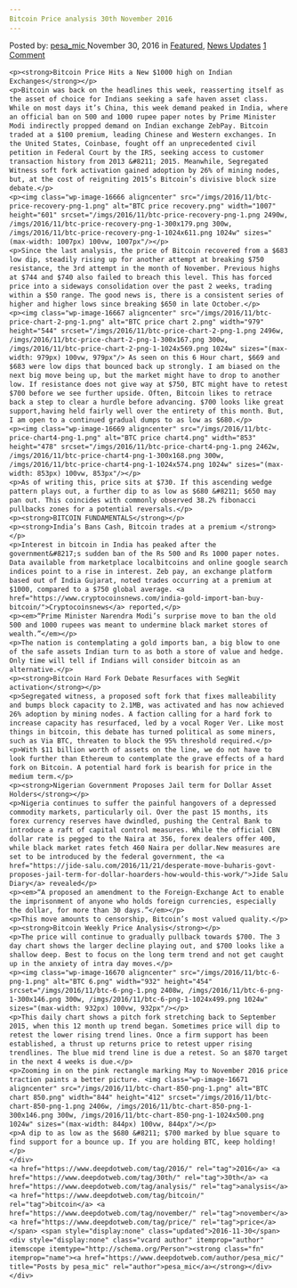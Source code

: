```yaml
---
Bitcoin Price analysis 30th November 2016
---
```

<article class="post-listing post-16659 post type-post status-publish format-standard has-post-thumbnail hentry  tag-3336 tag-30th tag-analysis tag-bitcoin tag-november tag-price">
    <div class="post-inner">
        <span>Posted by: <a href="https://www.deepdotweb.com/author/pesa_mic/" title="">pesa_mic </a></span>
    <span>November 30, 2016</span>
    <span>in <a href="https://www.deepdotweb.com/category/deepdot-news/" rel="category tag">Featured</a>, <a href="https://www.deepdotweb.com/category/news-updates/" rel="category tag">News Updates</a></span>
    <span><a href="https://www.deepdotweb.com/2016/11/30/bitcoin-price-analysis-30th-november-2016/#comments">1 Comment</a></span>
    </p>
    <div class="clear"></div>
    
    <p><strong>Bitcoin Price Hits a New $1000 high on Indian Exchanges</strong></p>
    <p>Bitcoin was back on the headlines this week, reasserting itself as the asset of choice for Indians seeking a safe haven asset class. While on most days it’s China, this week demand peaked in India, where an official ban on 500 and 1000 rupee paper notes by Prime Minister Modi indirectly propped demand on Indian exchange ZebPay. Bitcoin traded at a $100 premium, leading Chinese and Western exchanges. In the United States, Coinbase, fought off an unprecedented civil petition in Federal Court by the IRS, seeking access to customer transaction history from 2013 &#8211; 2015. Meanwhile, Segregated Witness soft fork activation gained adoption by 26% of mining nodes, but, at the cost of reigniting 2015’s Bitcoin’s divisive block size debate.</p>
    <p><img class="wp-image-16666 aligncenter" src="/imgs/2016/11/btc-price-recovery-png-1.png" alt="BTC price recovery.png" width="1007" height="601" srcset="/imgs/2016/11/btc-price-recovery-png-1.png 2490w, /imgs/2016/11/btc-price-recovery-png-1-300x179.png 300w, /imgs/2016/11/btc-price-recovery-png-1-1024x611.png 1024w" sizes="(max-width: 1007px) 100vw, 1007px"/></p>
    <p>Since the last analysis, the price of Bitcoin recovered from a $683 low dip, steadily rising up for another attempt at breaking $750 resistance, the 3rd attempt in the month of November. Previous highs at $744 and $740 also failed to breach this level. This has forced price into a sideways consolidation over the past 2 weeks, trading within a $50 range. The good news is, there is a consistent series of higher and higher lows since breaking $650 in late October.</p>
    <p><img class="wp-image-16667 aligncenter" src="/imgs/2016/11/btc-price-chart-2-png-1.png" alt="BTC price chart 2.png" width="979" height="544" srcset="/imgs/2016/11/btc-price-chart-2-png-1.png 2496w, /imgs/2016/11/btc-price-chart-2-png-1-300x167.png 300w, /imgs/2016/11/btc-price-chart-2-png-1-1024x569.png 1024w" sizes="(max-width: 979px) 100vw, 979px"/> As seen on this 6 Hour chart, $669 and $683 were low dips that bounced back up strongly. I am biased on the next big move being up, but the market might have to drop to another low. If resistance does not give way at $750, BTC might have to retest $700 before we see further upside. Often, Bitcoin likes to retrace back a step to clear a hurdle before advancing. $700 looks like great support,having held fairly well over the entirety of this month. But, I am open to a continued gradual dumps to as low as $680.</p>
    <p><img class="wp-image-16669 aligncenter" src="/imgs/2016/11/btc-price-chart4-png-1.png" alt="BTC price chart4.png" width="853" height="478" srcset="/imgs/2016/11/btc-price-chart4-png-1.png 2462w, /imgs/2016/11/btc-price-chart4-png-1-300x168.png 300w, /imgs/2016/11/btc-price-chart4-png-1-1024x574.png 1024w" sizes="(max-width: 853px) 100vw, 853px"/></p>
    <p>As of writing this, price sits at $730. If this ascending wedge pattern plays out, a further dip to as low as $680 &#8211; $650 may pan out. This coincides with commonly observed 38.2% fibonacci pullbacks zones for a potential reversals.</p>
    <p><strong>BITCOIN FUNDAMENTALS</strong></p>
    <p><strong>India’s Bans Cash, Bitcoin trades at a premium </strong></p>
    <p>Interest in bitcoin in India has peaked after the government&#8217;s sudden ban of the Rs 500 and Rs 1000 paper notes. Data available from marketplace localbitcoins and online google search indices point to a rise in interest. Zeb pay, an exchange platform based out of India Gujarat, noted trades occurring at a premium at $1000, compared to a $750 global average. <a href="https://www.cryptocoinsnews.com/india-gold-import-ban-buy-bitcoin/">Cryptocoinsnews</a> reported,</p>
    <p><em>“Prime Minister Narendra Modi’s surprise move to ban the old 500 and 1000 rupees was meant to undermine black market stores of wealth.”</em></p>
    <p>The nation is contemplating a gold imports ban, a big blow to one of the safe assets Indian turn to as both a store of value and hedge. Only time will tell if Indians will consider bitcoin as an alternative.</p>
    <p><strong>Bitcoin Hard Fork Debate Resurfaces with SegWit activation</strong></p>
    <p>Segregated witness, a proposed soft fork that fixes malleability and bumps block capacity to 2.1MB, was activated and has now achieved 26% adoption by mining nodes. A faction calling for a hard fork to increase capacity has resurfaced, led by a vocal Roger Ver. Like most things in bitcoin, this debate has turned political as some miners, such as Via BTC, threaten to block the 95% threshold required.</p>
    <p>With $11 billion worth of assets on the line, we do not have to look further than Ethereum to contemplate the grave effects of a hard fork on Bitcoin. A potential hard fork is bearish for price in the medium term.</p>
    <p><strong>Nigerian Government Proposes Jail term for Dollar Asset Holders</strong></p>
    <p>Nigeria continues to suffer the painful hangovers of a depressed commodity markets, particularly oil. Over the past 15 months, its forex currency reserves have dwindled, pushing the Central Bank to introduce a raft of capital control measures. While the official CBN dollar rate is pegged to the Naira at 356, forex dealers offer 400, while black market rates fetch 460 Naira per dollar.New measures are set to be introduced by the federal government, the <a href="https://jide-salu.com/2016/11/21/desperate-move-buharis-govt-proposes-jail-term-for-dollar-hoarders-how-would-this-work/">Jide Salu Diary</a> revealed</p>
    <p><em>“A proposed an amendment to the Foreign-Exchange Act to enable the imprisonment of anyone who holds foreign currencies, especially the dollar, for more than 30 days.”</em></p>
    <p>This move amounts to censorship, Bitcoin’s most valued quality.</p>
    <p><strong>Bitcoin Weekly Price Analysis</strong></p>
    <p>The price will continue to gradually pullback towards $700. The 3 day chart shows the larger decline playing out, and $700 looks like a shallow deep. Best to focus on the long term trend and not get caught up in the anxiety of intra day moves.</p>
    <p><img class="wp-image-16670 aligncenter" src="/imgs/2016/11/btc-6-png-1.png" alt="BTC 6.png" width="932" height="454" srcset="/imgs/2016/11/btc-6-png-1.png 2408w, /imgs/2016/11/btc-6-png-1-300x146.png 300w, /imgs/2016/11/btc-6-png-1-1024x499.png 1024w" sizes="(max-width: 932px) 100vw, 932px"/></p>
    <p>This daily chart shows a pitch fork stretching back to September 2015, when this 12 month up trend began. Sometimes price will dip to retest the lower rising trend lines. Once a firm support has been established, a thrust up returns price to retest upper rising trendlines. The blue mid trend line is due a retest. So an $870 target in the next 4 weeks is due.</p>
    <p>Zooming in on the pink rectangle marking May to November 2016 price traction paints a better picture. <img class="wp-image-16671 aligncenter" src="/imgs/2016/11/btc-chart-850-png-1.png" alt="BTC chart 850.png" width="844" height="412" srcset="/imgs/2016/11/btc-chart-850-png-1.png 2406w, /imgs/2016/11/btc-chart-850-png-1-300x146.png 300w, /imgs/2016/11/btc-chart-850-png-1-1024x500.png 1024w" sizes="(max-width: 844px) 100vw, 844px"/></p>
    <p>A dip to as low as the $680 &#8211; $700 marked by blue square to find support for a bounce up. If you are holding BTC, keep holding!</p>
    </div>
    <a href="https://www.deepdotweb.com/tag/2016/" rel="tag">2016</a> <a href="https://www.deepdotweb.com/tag/30th/" rel="tag">30th</a> <a href="https://www.deepdotweb.com/tag/analysis/" rel="tag">analysis</a> <a href="https://www.deepdotweb.com/tag/bitcoin/" rel="tag">bitcoin</a> <a href="https://www.deepdotweb.com/tag/november/" rel="tag">november</a> <a href="https://www.deepdotweb.com/tag/price/" rel="tag">price</a></span> <span style="display:none" class="updated">2016-11-30</span>
    <div style="display:none" class="vcard author" itemprop="author" itemscope itemtype="http://schema.org/Person"><strong class="fn" itemprop="name"><a href="https://www.deepdotweb.com/author/pesa_mic/" title="Posts by pesa_mic" rel="author">pesa_mic</a></strong></div>
    </div>
</article>

